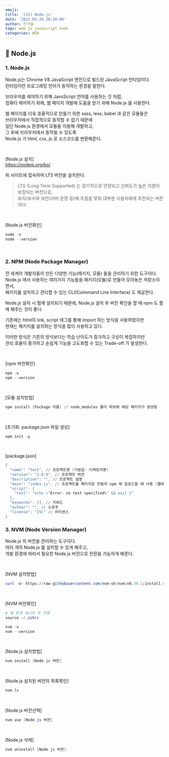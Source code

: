 ```yaml
---
emoji:
title: '[JS] Node.js'
date: '2022-03-29 20:30:00'
author: 안가을
tags: web js javascript node
categories: WEB
---
```


## 💙 Node.js

### 1. Node.js

Node.js는 Chrome V8 JavaScript 엔진으로 빌드된 JavaScript 런타임이다.<br />
런타임이란 프로그래밍 언어가 동작하는 환경을 말한다.<br />

브라우저를 제어하기 위해 JavsScript 언어를 사용하는 것 처럼,<br />
컴퓨터 제어하기 위해, 웹 페이지 개발에 도움을 받기 위해 Node.js 를 사용한다.

웹 페이지를 더욱 효율적으로 만들기 위한 sass, less, babel 과 같은 모듈들은<br />
브라우저에서 직접적으로 동작할 수 없기 때문애<br />
일단 Node.js 환경에서 모듈을 이용해 개발하고,<br />
그 후에 브라우저에서 동작될 수 있도록<br />
Node.js 가 html, css, js 로 소스코드를 변환해준다.

<br />

[Node.js 설치]<br />
https://nodejs.org/ko/<br />

위 사이트에 접속하여 LTS 버전을 설치한다.

> LTS (Long Term Supported) 는 장기적으로 안정되고 신뢰도가 높은 지원이 보장되는 버전으로,<br />
> 유지/보수와 보안(서버 운영 등)에 초점을 맞춰 대부분 사용자에게 추천되는 버전이다.

<br />

[Node.js 버전확인]

```powershell
node -v
node --version
```

<br />

### 2. NPM (Node Package Manager)

전 세계의 개발자들이 만든 다양한 기능(패키지, 모듈) 들을 관리하기 위한 도구이다.<br />
Node.js 에서 사용하는 여러가지 기능들을 패키지(모듈)로 만들어 모아놓은 저장소이면서,<br />
패키지를 설치하고 관리할 수 있는 CLI(Coimmand Line Interface) 도 제공한다.

Node.js 설치 시 함께 설치되기 때문에,
Node.js 설치 후 버전 확인을 할 때 npm 도 함께 해주는 것이 좋다.

기존에는 html의 link, script 태그를 통해 import 하는 방식을 사용하였지만<br />
현재는 패키지를 설치하는 방식을 많이 사용하고 있다.<br />

이러한 방식은 기존의 방식보다는 학습 난이도가 증가하고 구성이 복잡하지만<br />
관리 효율이 증가하고 손쉽게 기능을 고도화할 수 있는 Trade-off 가 발생한다.

<br />

[npm 버전확인]

```powershell
npm -v
npm --version
```

<br />

[모듈 설치방법]

```powershell
npm install [Package 이름] // node_modules 폴더 하위에 해당 패키지가 생성됨
```

<br />

[초기화: package.json 파일 생성]

```powershell
npm init -y
```

<br />

[package.json]

```powershell
{
  "name": "test", // 프로젝트명 (기본값: 디렉토리명)
  "version": "1.0.0", // 프로젝트 버전
  "description": "", // 프로젝트 설명
  "main": "index.js", // 프로젝트를 패키지로 만들어 npm 에 업로드할 때 사용 (웹에서는 필요없음)
  "script": {
    "test": "echo \"Error: no test specified\" && exit 1"
  },
  "keywords": [], // 키워드
  "author": "", // 소유주
  "license": "ISC" // 라이센스
}
```

### 3. NVM (Node Version Manager)

Node.js 의 버전을 관리하는 도구이다.<br />
여러 개의 Node.js 를 설치할 수 있게 해주고,<br />
개발 환경에 따라서 필요한 Node.js 버전으로 전환을 가능하게 해준다.

<br />

[NVM 설치방법]

```powershell
curl -o- https://raw.githubusercontent.com/nvm-sh/nvm/v0.39.1/install.sh | bash
```

<br />

[NVM 버전확인]

```powershell
# 쉘 환경 재시작 후 진행
source ~/.zshrc

nvm -v
nvm --version
```

<br />

[Node.js 설치방법]

```powershell
nvm install [Node.js 버전]
```

<br />

[Node.js 설치된 버전의 목록확인]

```powershell
nvm ls
```

<br />

[Node.js 버전선택]

```powershell
nvm use [Node.js 버전]
```

<br />

[Node.js 삭제]

```powershell
nvm uninstall [Node.js 버전]
```

```toc

```
